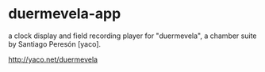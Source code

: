 # duermevela-app

a clock display and field recording player for "duermevela",
a chamber suite by Santiago Peresón \[yaco\].

http://yaco.net/duermevela
